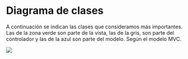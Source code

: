 # Diagrama de clases

A continuación se indican las clases que consideramos más importantes.
Las de la zona verde son parte de la vista, las de la gris, son parte del controlador y las de la azul son parte del modelo.
Según el modelo MVC.

![](img/UML_Clases.png)